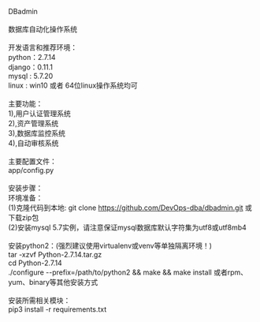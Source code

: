 DBadmin \
 \
数据库自动化操作系统 \
 \
开发语言和推荐环境： \
python：2.7.14  \
django：0.11.1  \
mysql : 5.7.20  \
linux : win10 或者 64位linux操作系统均可 \
 \
主要功能： \
1),用户认证管理系统 \
2),资产管理系统 \
3),数据库监控系统 \
4),自动审核系统 \
 \
主要配置文件： \
app/config.py \
 \
安装步骤： \
环境准备： \
(1)克隆代码到本地: git clone https://github.com/DevOps-dba/dbadmin.git 或 下载zip包  \
(2)安装mysql 5.7实例，请注意保证mysql数据库默认字符集为utf8或utf8mb4  \
 \
安装python2：(强烈建议使用virtualenv或venv等单独隔离环境！)  \
tar -xzvf Python-2.7.14.tar.gz  \
cd Python-2.7.14  \
./configure --prefix=/path/to/python2 && make && make install 或者rpm、yum、binary等其他安装方式 \
 \
安装所需相关模块： \
pip3 install -r requirements.txt